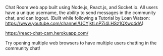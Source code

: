 
Chat Room web app built using Node.js, React.js, and Socket.io. All users have a unique username, the ability to send messages in the community chat, and can logout. (Built while following a Tutorial by Loan Watson: https://www.youtube.com/channel/UCYjktLnPZi4LHSz1QXwc4dA)

https://react-chat-cam.herokuapp.com/

Try opening multiple web browsers to have multiple users chatting in the community chat!


